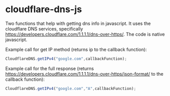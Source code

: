 # cloudflare-dns-js

Two functions that help with getting dns info in javascript. It uses the cloudflare DNS services, specifically https://developers.cloudflare.com/1.1.1.1/dns-over-https/. The code is native javascript.

Example call for get IP method (returns ip to the callback function):
```javascript
CloudflareDNS.getIPv4("google.com",callbackFunction);
```

Example call for the full response (returns https://developers.cloudflare.com/1.1.1.1/dns-over-https/json-format/ to the callback function):
```javascript
CloudflareDNS.getIPv4("google.com","A",callbackFunction);
```
